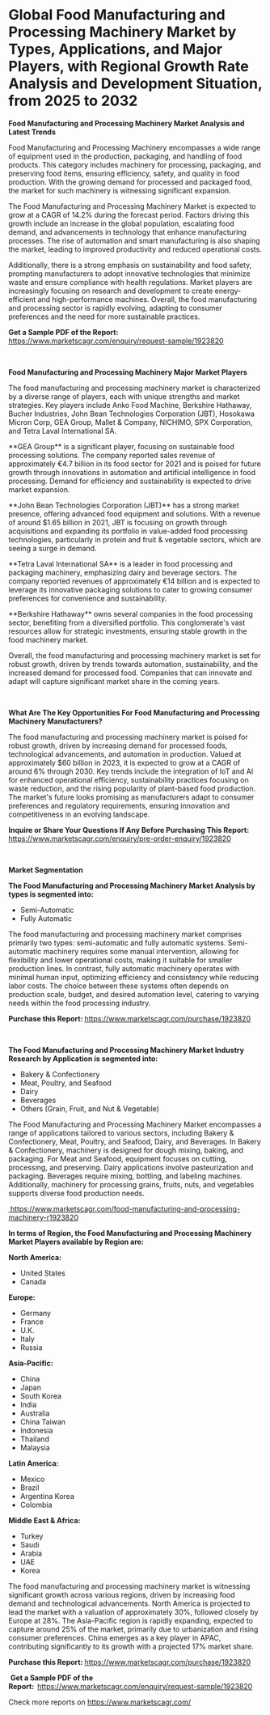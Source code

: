 <p><h1>Global Food Manufacturing and Processing Machinery Market by Types, Applications, and Major Players, with Regional Growth Rate Analysis and Development Situation, from 2025 to 2032</h1></p><p><strong>Food Manufacturing and Processing Machinery Market Analysis and Latest Trends</strong></p>
<p><p>Food Manufacturing and Processing Machinery encompasses a wide range of equipment used in the production, packaging, and handling of food products. This category includes machinery for processing, packaging, and preserving food items, ensuring efficiency, safety, and quality in food production. With the growing demand for processed and packaged food, the market for such machinery is witnessing significant expansion.</p><p>The Food Manufacturing and Processing Machinery Market is expected to grow at a CAGR of 14.2% during the forecast period. Factors driving this growth include an increase in the global population, escalating food demand, and advancements in technology that enhance manufacturing processes. The rise of automation and smart manufacturing is also shaping the market, leading to improved productivity and reduced operational costs.</p><p>Additionally, there is a strong emphasis on sustainability and food safety, prompting manufacturers to adopt innovative technologies that minimize waste and ensure compliance with health regulations. Market players are increasingly focusing on research and development to create energy-efficient and high-performance machines. Overall, the food manufacturing and processing sector is rapidly evolving, adapting to consumer preferences and the need for more sustainable practices.</p></p>
<p><strong>Get a Sample PDF of the Report:&nbsp;</strong> <a href="https://www.marketscagr.com/enquiry/request-sample/1923820?utm_campaign=1905&utm_medium=2&utm_source=Github&utm_content=ia&utm_term=14012025&utm_id=food-manufacturing-and-processing-machinery">https://www.marketscagr.com/enquiry/request-sample/1923820</a></p>
<p>&nbsp;</p>
<p><strong>Food Manufacturing and Processing Machinery Major Market Players</strong></p>
<p><p>The food manufacturing and processing machinery market is characterized by a diverse range of players, each with unique strengths and market strategies. Key players include Anko Food Machine, Berkshire Hathaway, Bucher Industries, John Bean Technologies Corporation (JBT), Hosokawa Micron Corp, GEA Group, Mallet & Company, NICHIMO, SPX Corporation, and Tetra Laval International SA.</p><p>**GEA Group** is a significant player, focusing on sustainable food processing solutions. The company reported sales revenue of approximately €4.7 billion in its food sector for 2021 and is poised for future growth through innovations in automation and artificial intelligence in food processing. Demand for efficiency and sustainability is expected to drive market expansion.</p><p>**John Bean Technologies Corporation (JBT)** has a strong market presence, offering advanced food equipment and solutions. With a revenue of around $1.65 billion in 2021, JBT is focusing on growth through acquisitions and expanding its portfolio in value-added food processing technologies, particularly in protein and fruit & vegetable sectors, which are seeing a surge in demand.</p><p>**Tetra Laval International SA** is a leader in food processing and packaging machinery, emphasizing dairy and beverage sectors. The company reported revenues of approximately €14 billion and is expected to leverage its innovative packaging solutions to cater to growing consumer preferences for convenience and sustainability.</p><p>**Berkshire Hathaway** owns several companies in the food processing sector, benefiting from a diversified portfolio. This conglomerate's vast resources allow for strategic investments, ensuring stable growth in the food machinery market.</p><p>Overall, the food manufacturing and processing machinery market is set for robust growth, driven by trends towards automation, sustainability, and the increased demand for processed food. Companies that can innovate and adapt will capture significant market share in the coming years.</p></p>
<p>&nbsp;</p>
<p><strong>What Are The Key Opportunities For Food Manufacturing and Processing Machinery Manufacturers?</strong></p>
<p><p>The food manufacturing and processing machinery market is poised for robust growth, driven by increasing demand for processed foods, technological advancements, and automation in production. Valued at approximately $60 billion in 2023, it is expected to grow at a CAGR of around 6% through 2030. Key trends include the integration of IoT and AI for enhanced operational efficiency, sustainability practices focusing on waste reduction, and the rising popularity of plant-based food production. The market's future looks promising as manufacturers adapt to consumer preferences and regulatory requirements, ensuring innovation and competitiveness in an evolving landscape.</p></p>
<p><strong>Inquire or Share Your Questions If Any Before Purchasing This Report:</strong> <a href="https://www.marketscagr.com/enquiry/pre-order-enquiry/1923820?utm_campaign=1905&utm_medium=2&utm_source=Github&utm_content=ia&utm_term=14012025&utm_id=food-manufacturing-and-processing-machinery">https://www.marketscagr.com/enquiry/pre-order-enquiry/1923820</a></p>
<p>&nbsp;</p>
<p><strong>Market Segmentation</strong></p>
<p><strong>The Food Manufacturing and Processing Machinery Market Analysis by types is segmented into:</strong></p>
<p><ul><li>Semi-Automatic</li><li>Fully Automatic</li></ul></p>
<p><p>The food manufacturing and processing machinery market comprises primarily two types: semi-automatic and fully automatic systems. Semi-automatic machinery requires some manual intervention, allowing for flexibility and lower operational costs, making it suitable for smaller production lines. In contrast, fully automatic machinery operates with minimal human input, optimizing efficiency and consistency while reducing labor costs. The choice between these systems often depends on production scale, budget, and desired automation level, catering to varying needs within the food processing industry.</p></p>
<p><strong>Purchase this Report:&nbsp;</strong><a href="https://www.marketscagr.com/purchase/1923820?utm_campaign=1905&utm_medium=2&utm_source=Github&utm_content=ia&utm_term=14012025&utm_id=food-manufacturing-and-processing-machinery">https://www.marketscagr.com/purchase/1923820</a></p>
<p>&nbsp;</p>
<p><strong>The Food Manufacturing and Processing Machinery Market Industry Research by Application is segmented into:</strong></p>
<p><ul><li>Bakery & Confectionery</li><li>Meat, Poultry, and Seafood</li><li>Dairy</li><li>Beverages</li><li>Others (Grain, Fruit, and Nut & Vegetable)</li></ul></p>
<p><p>The Food Manufacturing and Processing Machinery Market encompasses a range of applications tailored to various sectors, including Bakery & Confectionery, Meat, Poultry, and Seafood, Dairy, and Beverages. In Bakery & Confectionery, machinery is designed for dough mixing, baking, and packaging. For Meat and Seafood, equipment focuses on cutting, processing, and preserving. Dairy applications involve pasteurization and packaging. Beverages require mixing, bottling, and labeling machines. Additionally, machinery for processing grains, fruits, nuts, and vegetables supports diverse food production needs.</p></p>
<p><a href="https://www.marketscagr.com/food-manufacturing-and-processing-machinery-r1923820?utm_campaign=1905&utm_medium=2&utm_source=Github&utm_content=ia&utm_term=14012025&utm_id=food-manufacturing-and-processing-machinery">&nbsp;https://www.marketscagr.com/food-manufacturing-and-processing-machinery-r1923820</a></p>
<p><strong>In terms of Region, the Food Manufacturing and Processing Machinery Market Players available by Region are:</strong></p>
<p>
    <p> <strong> North America: </strong>
        <ul>
            <li>United States</li>
            <li>Canada</li>
        </ul>
        </p> 
    <p> <strong> Europe: </strong>
        <ul>
            <li>Germany</li>
            <li>France</li>
            <li>U.K.</li>
            <li>Italy</li>
            <li>Russia</li>
        </ul>
        </p> 
    <p> <strong> Asia-Pacific: </strong>
        <ul>
            <li>China</li>
            <li>Japan</li>
            <li>South Korea</li>
            <li>India</li>
            <li>Australia</li>
            <li>China Taiwan</li>
            <li>Indonesia</li>
            <li>Thailand</li>
            <li>Malaysia</li>
        </ul>
        </p> 
    <p> <strong> Latin America: </strong>
        <ul>
            <li>Mexico</li>
            <li>Brazil</li>
            <li>Argentina Korea</li>
            <li>Colombia</li>
        </ul>
        </p> 
    <p> <strong> Middle East & Africa: </strong>
        <ul>
            <li>Turkey</li>
            <li>Saudi</li>
            <li>Arabia</li>
            <li>UAE</li>
            <li>Korea</li>
        </ul>
    </p>
    </p>
<p><p>The food manufacturing and processing machinery market is witnessing significant growth across various regions, driven by increasing food demand and technological advancements. North America is projected to lead the market with a valuation of approximately 30%, followed closely by Europe at 28%. The Asia-Pacific region is rapidly expanding, expected to capture around 25% of the market, primarily due to urbanization and rising consumer preferences. China emerges as a key player in APAC, contributing significantly to its growth with a projected 17% market share.</p></p>
<p><strong>Purchase this Report: </strong><a href="https://www.marketscagr.com/purchase/1923820?utm_campaign=1905&utm_medium=2&utm_source=Github&utm_content=ia&utm_term=14012025&utm_id=food-manufacturing-and-processing-machinery">https://www.marketscagr.com/purchase/1923820</a></p>
<p>&nbsp;<strong>Get a Sample PDF of the Report:&nbsp;&nbsp;</strong><a href="https://www.marketscagr.com/enquiry/request-sample/1923820?utm_campaign=1905&utm_medium=2&utm_source=Github&utm_content=ia&utm_term=14012025&utm_id=food-manufacturing-and-processing-machinery">https://www.marketscagr.com/enquiry/request-sample/1923820</a></p>
<p><strong></strong></p>
<p>Check more reports on <a href="https://www.marketscagr.com/?utm_campaign=1905&utm_medium=2&utm_source=Github&utm_content=ia&utm_term=14012025&utm_id=food-manufacturing-and-processing-machinery">https://www.marketscagr.com/</a></p>